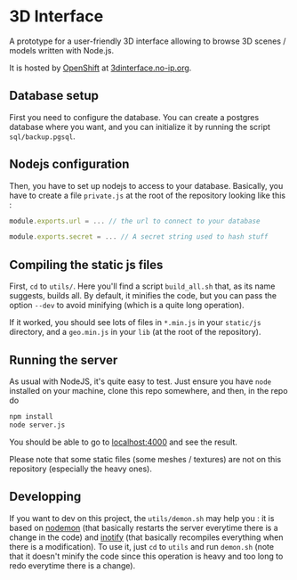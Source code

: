 # 3D Interface
A prototype for a user-friendly 3D interface allowing to browse 3D scenes /
models written with Node.js.

It is hosted by [OpenShift](https://www.openshift.com/) at
[3dinterface.no-ip.org](http://3dinterface.no-ip.org).

## Database setup
First you need to configure the database. You can create a postgres database
where you want, and you can initialize it by running the script
`sql/backup.pgsql`.

## Nodejs configuration
Then, you have to set up nodejs to access to your database. Basically, you have
to create a file `private.js` at the root of the repository looking like this :

``` javascript
module.exports.url = ... // the url to connect to your database

module.exports.secret = ... // A secret string used to hash stuff
```
## Compiling the static js files
First, `cd` to `utils/`. Here you'll find a script `build_all.sh` that, as its
name suggests, builds all. By default, it minifies the code, but you can pass
the option `--dev` to avoid minifying (which is a quite long operation).

If it worked, you should see lots of files in `*.min.js` in your `static/js`
directory, and a `geo.min.js` in your `lib` (at the root of the repository).

## Running the server
As usual with NodeJS, it's quite easy to test. Just ensure you have `node`
installed on your machine, clone this repo somewhere, and then, in the repo do

``` sh
npm install
node server.js
```

You should be able to go to [localhost:4000](http://localhost:4000) and see the
result.

Please note that some static files (some meshes / textures) are not on this
repository (especially the heavy ones).

## Developping
If you want to dev on this project, the `utils/demon.sh` may help you : it is
based on [nodemon](https://github.com/remy/nodemon) (that basically restarts
the server everytime there is a change in the code) and
[inotify](http://man7.org/linux/man-pages/man7/inotify.7.html) (that basically
recompiles everything when there is a modification). To use it, just `cd` to
`utils` and run `demon.sh` (note that it doesn't minify the code since this
operation is heavy and too long to redo everytime there is a change).
